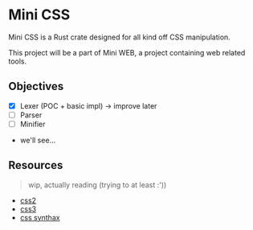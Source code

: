 # Mini CSS

Mini CSS is a Rust crate designed for all kind off CSS manipulation.

This project will be a part of Mini WEB, a project containing web related tools.

## Objectives

- [x] Lexer (POC + basic impl) -> improve later
- [ ] Parser
- [ ] Minifier
- we'll see...

## Resources

> wip, actually reading (trying to at least :'))

- [css2](https://www.w3.org/TR/CSS22/css2.pdf)
- [css3](https://drafts.csswg.org/css-syntax/)
- [css synthax](https://developer.mozilla.org/en-US/docs/Web/CSS/Syntax)

